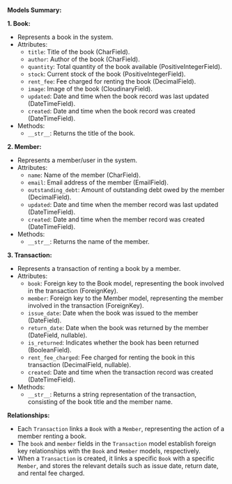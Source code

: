 **Models Summary:**

**1. Book:**
- Represents a book in the system.
- Attributes:
  - `title`: Title of the book (CharField).
  - `author`: Author of the book (CharField).
  - `quantity`: Total quantity of the book available (PositiveIntegerField).
  - `stock`: Current stock of the book (PositiveIntegerField).
  - `rent_fee`: Fee charged for renting the book (DecimalField).
  - `image`: Image of the book (CloudinaryField).
  - `updated`: Date and time when the book record was last updated (DateTimeField).
  - `created`: Date and time when the book record was created (DateTimeField).
- Methods:
  - `__str__`: Returns the title of the book.

**2. Member:**
- Represents a member/user in the system.
- Attributes:
  - `name`: Name of the member (CharField).
  - `email`: Email address of the member (EmailField).
  - `outstanding_debt`: Amount of outstanding debt owed by the member (DecimalField).
  - `updated`: Date and time when the member record was last updated (DateTimeField).
  - `created`: Date and time when the member record was created (DateTimeField).
- Methods:
  - `__str__`: Returns the name of the member.

**3. Transaction:**
- Represents a transaction of renting a book by a member.
- Attributes:
  - `book`: Foreign key to the Book model, representing the book involved in the transaction (ForeignKey).
  - `member`: Foreign key to the Member model, representing the member involved in the transaction (ForeignKey).
  - `issue_date`: Date when the book was issued to the member (DateField).
  - `return_date`: Date when the book was returned by the member (DateField, nullable).
  - `is_returned`: Indicates whether the book has been returned (BooleanField).
  - `rent_fee_charged`: Fee charged for renting the book in this transaction (DecimalField, nullable).
  - `created`: Date and time when the transaction record was created (DateTimeField).
- Methods:
  - `__str__`: Returns a string representation of the transaction, consisting of the book title and the member name.

**Relationships:**
- Each `Transaction` links a `Book` with a `Member`, representing the action of a member renting a book.
- The `book` and `member` fields in the `Transaction` model establish foreign key relationships with the `Book` and `Member` models, respectively.
- When a `Transaction` is created, it links a specific `Book` with a specific `Member`, and stores the relevant details such as issue date, return date, and rental fee charged.
